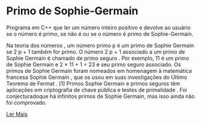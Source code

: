 # Primo de Sophie-Germain
Programa em C++ que ler um número inteiro positivo e devolve ao usuário se o número é primo, se não é ou se o número é primo de Sophie-Germain.

Na teoria dos números , um número primo p é um primo de Sophie Germain se 2 p  + 1 também for primo. O número 2 p  + 1 associado a um primo de Sophie Germain é chamado de primo seguro . Por exemplo, 11 é um primo de Sophie Germain e 2 × 11 + 1 = 23 é seu primo seguro associado. Os primos de Sophie Germain foram nomeados em homenagem à matemática francesa Sophie Germain , que os usou em suas investigações do Último Teorema de Fermat . [1] Primos Sophie Germain e primos seguros têm aplicações em criptografia de chave pública e testes de primalidade . Foi conjecturadoque há infinitos primos de Sophie Germain, mas isso ainda não foi comprovado.

<a target="_blank" href="https://en.wikipedia.org/wiki/Safe_and_Sophie_Germain_primes">Ler Mais</a>
